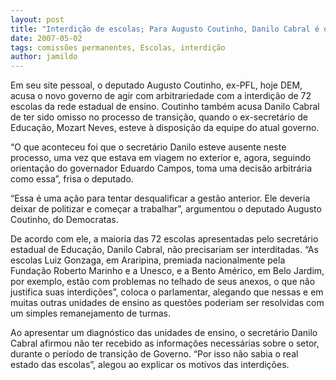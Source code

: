 ```yaml
---
layout: post
title: "Interdição de escolas; Para Augusto Coutinho, Danilo Cabral é omisso e Eduardo Campos, arbitrário"
date: 2007-05-02
tags: comissões permanentes, Escolas, interdição
author: jamildo
---
```

Em seu site pessoal, o deputado Augusto Coutinho, ex-PFL, hoje DEM, acusa o novo governo de agir com arbitrariedade com a interdi&ccedil;&atilde;o de 72 escolas da rede estadual de ensino. Coutinho tamb&eacute;m acusa Danilo Cabral de ter sido omisso no processo de transi&ccedil;&atilde;o, quando o ex-secret&aacute;rio de Educa&ccedil;&atilde;o, Mozart Neves, esteve &agrave; disposi&ccedil;&atilde;o da equipe do atual governo.

&ldquo;O que aconteceu foi que o secret&aacute;rio Danilo esteve ausente neste processo, uma vez que estava em viagem no exterior e, agora, seguindo orienta&ccedil;&atilde;o do governador Eduardo Campos, toma uma decis&atilde;o arbitr&aacute;ria como essa&rdquo;, frisa o deputado.

&ldquo;Essa &eacute; uma a&ccedil;&atilde;o para tentar desqualificar a gest&atilde;o anterior. Ele deveria deixar de politizar e come&ccedil;ar a trabalhar&rdquo;, argumentou o deputado Augusto Coutinho, do Democratas.

De acordo com ele, a maioria das 72 escolas apresentadas pelo secret&aacute;rio estadual de Educa&ccedil;&atilde;o, Danilo Cabral, n&atilde;o precisariam ser interditadas. &ldquo;As escolas Luiz Gonzaga, em Araripina, premiada nacionalmente pela Funda&ccedil;&atilde;o Roberto Marinho e a Unesco, e a Bento Am&eacute;rico, em Belo Jardim, por exemplo, est&atilde;o com problemas no telhado de seus anexos, o que n&atilde;o justifica suas interdi&ccedil;&otilde;es&rdquo;, coloca o parlamentar, alegando que nessas e em muitas outras unidades de ensino as quest&otilde;es poderiam ser resolvidas com um simples remanejamento de turmas.

Ao apresentar um diagn&oacute;stico das unidades de ensino, o secret&aacute;rio Danilo Cabral afirmou n&atilde;o ter recebido as informa&ccedil;&otilde;es necess&aacute;rias sobre o setor, durante o per&iacute;odo de transi&ccedil;&atilde;o de Governo. &ldquo;Por isso n&atilde;o sabia o real estado das escolas&rdquo;, alegou ao explicar os motivos das interdi&ccedil;&otilde;es.